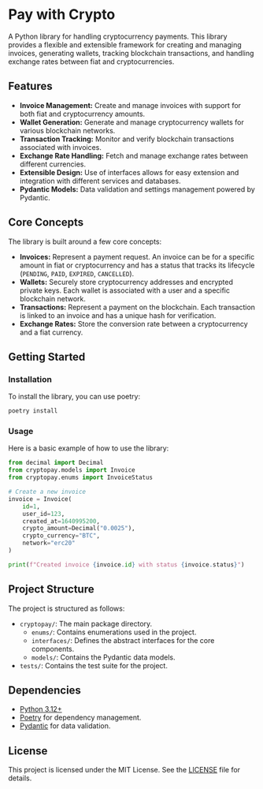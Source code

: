 # Pay with Crypto

A Python library for handling cryptocurrency payments. This library provides a flexible and extensible framework for creating and managing invoices, generating wallets, tracking blockchain transactions, and handling exchange rates between fiat and cryptocurrencies.

## Features

*   **Invoice Management:** Create and manage invoices with support for both fiat and cryptocurrency amounts.
*   **Wallet Generation:** Generate and manage cryptocurrency wallets for various blockchain networks.
*   **Transaction Tracking:** Monitor and verify blockchain transactions associated with invoices.
*   **Exchange Rate Handling:** Fetch and manage exchange rates between different currencies.
*   **Extensible Design:** Use of interfaces allows for easy extension and integration with different services and databases.
*   **Pydantic Models:** Data validation and settings management powered by Pydantic.

## Core Concepts

The library is built around a few core concepts:

*   **Invoices:** Represent a payment request. An invoice can be for a specific amount in fiat or cryptocurrency and has a status that tracks its lifecycle (`PENDING`, `PAID`, `EXPIRED`, `CANCELLED`).
*   **Wallets:** Securely store cryptocurrency addresses and encrypted private keys. Each wallet is associated with a user and a specific blockchain network.
*   **Transactions:** Represent a payment on the blockchain. Each transaction is linked to an invoice and has a unique hash for verification.
*   **Exchange Rates:** Store the conversion rate between a cryptocurrency and a fiat currency.

## Getting Started

### Installation

To install the library, you can use poetry:

```bash
poetry install
```

### Usage

Here is a basic example of how to use the library:

```python
from decimal import Decimal
from cryptopay.models import Invoice
from cryptopay.enums import InvoiceStatus

# Create a new invoice
invoice = Invoice(
    id=1,
    user_id=123,
    created_at=1640995200,
    crypto_amount=Decimal("0.0025"),
    crypto_currency="BTC",
    network="erc20"
)

print(f"Created invoice {invoice.id} with status {invoice.status}")
```

## Project Structure

The project is structured as follows:

*   `cryptopay/`: The main package directory.
    *   `enums/`: Contains enumerations used in the project.
    *   `interfaces/`: Defines the abstract interfaces for the core components.
    *   `models/`: Contains the Pydantic data models.
*   `tests/`: Contains the test suite for the project.

## Dependencies

*   [Python 3.12+](https://www.python.org/)
*   [Poetry](https://python-poetry.org/) for dependency management.
*   [Pydantic](https://pydantic-docs.helpmanual.io/) for data validation.

## License

This project is licensed under the MIT License. See the [LICENSE](LICENSE) file for details.
